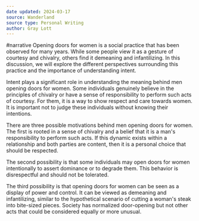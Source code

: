 ```yaml
---
date updated: 2024-03-17
source: Wanderland
source type: Personal Writing
author: Gray Lott
---
```

#narrative 
Opening doors for women is a social practice that has been observed for many years. While some people view it as a gesture of courtesy and chivalry, others find it demeaning and infantilizing. In this discussion, we will explore the different perspectives surrounding this practice and the importance of understanding intent.

Intent plays a significant role in understanding the meaning behind men opening doors for women. Some individuals genuinely believe in the principles of chivalry or have a sense of responsibility to perform such acts of courtesy. For them, it is a way to show respect and care towards women. It is important not to judge these individuals without knowing their intentions.

There are three possible motivations behind men opening doors for women. The first is rooted in a sense of chivalry and a belief that it is a man's responsibility to perform such acts. If this dynamic exists within a relationship and both parties are content, then it is a personal choice that should be respected.

The second possibility is that some individuals may open doors for women intentionally to assert dominance or to degrade them. This behavior is disrespectful and should not be tolerated.

The third possibility is that opening doors for women can be seen as a display of power and control. It can be viewed as demeaning and infantilizing, similar to the hypothetical scenario of cutting a woman's steak into bite-sized pieces. Society has normalized door-opening but not other acts that could be considered equally or more unusual.